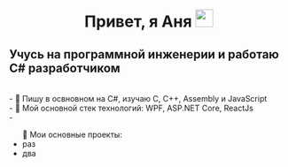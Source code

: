 <h1 align="center">Привет, я Аня
<img src="https://github.com/blackcater/blackcater/raw/main/images/Hi.gif" height="32"/></h1>
<h2>Учусь на программной инженерии и работаю C# разработчиком</h2>
<br/>
- 🌱 Пишу в освновном на C#, изучаю C, C++, Assembly и JavaScript
<br/>
- 🌱 Мой основной стек технологий: WPF, ASP.NET Core, ReactJs
<br/>
- <ul>🔭 Мои основные проекты:
<li>раз</li>
<li>два</li>
</ul>
